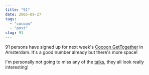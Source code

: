 ```yaml
---
title: "91"
date: 2005-09-27
tags: 
  - "cocoon"
  - "post"
slug: 91
---
```


91 persons have signed up for next week's [Cocoon GetTogether](http://www.cocoongt.org/) in Amsterdam. It's a good number already but there's more space!

I'm personally not going to miss any of the [talks](http://www.cocoongt.org/Program.html), they all look really interesting!
